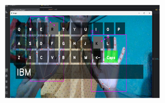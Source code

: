 <img src="https://raw.githubusercontent.com/SouravApiDev/Hand-Gesture-Virtual-Keyboard/main/Screenshot%202024-07-30%20181121.png" width="500" height="300">
